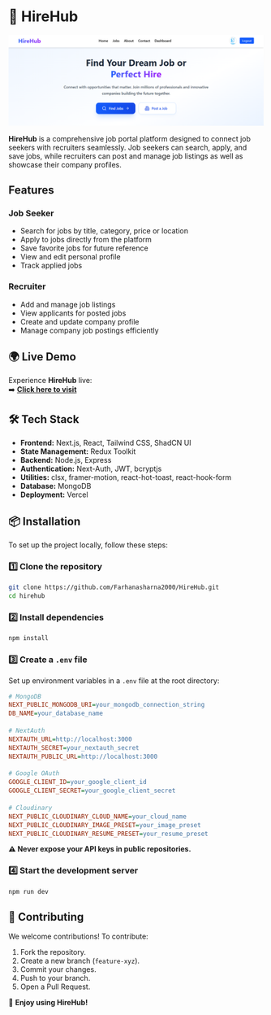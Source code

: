 # 🚀 HireHub

![HireHub Banner](/public/home.png) 



**HireHub** is a comprehensive job portal platform designed to connect job seekers with recruiters seamlessly. Job seekers can search, apply, and save jobs, while recruiters can post and manage job listings as well as showcase their company profiles.


## Features

### Job Seeker
- Search for jobs by title, category, price or location  
- Apply to jobs directly from the platform  
- Save favorite jobs for future reference  
- View and edit personal profile  
- Track applied jobs 

### Recruiter
- Add and manage job listings  
- View applicants for posted jobs  
- Create and update company profile  
- Manage company job postings efficiently  


## 🌍 Live Demo  

Experience **HireHub** live:  
➡️ **[Click here to visit](https://hire-hub-beryl.vercel.app)**  

## 🛠 Tech Stack

- **Frontend:** Next.js, React, Tailwind CSS, ShadCN UI
- **State Management:** Redux Toolkit
- **Backend:** Node.js, Express
- **Authentication:** Next-Auth, JWT, bcryptjs
- **Utilities:** clsx, framer-motion, react-hot-toast, react-hook-form
- **Database:** MongoDB
- **Deployment:** Vercel 

## 📦 Installation

To set up the project locally, follow these steps:

### 1️⃣ Clone the repository
```sh
git clone https://github.com/Farhanasharna2000/HireHub.git
cd hirehub
```

### 2️⃣ Install dependencies
```sh
npm install
```

### 3️⃣ Create a `.env` file
Set up environment variables in a `.env` file at the root directory:

```ini
# MongoDB
NEXT_PUBLIC_MONGODB_URI=your_mongodb_connection_string
DB_NAME=your_database_name

# NextAuth
NEXTAUTH_URL=http://localhost:3000
NEXTAUTH_SECRET=your_nextauth_secret
NEXTAUTH_PUBLIC_URL=http://localhost:3000

# Google OAuth
GOOGLE_CLIENT_ID=your_google_client_id
GOOGLE_CLIENT_SECRET=your_google_client_secret

# Cloudinary
NEXT_PUBLIC_CLOUDINARY_CLOUD_NAME=your_cloud_name
NEXT_PUBLIC_CLOUDINARY_IMAGE_PRESET=your_image_preset
NEXT_PUBLIC_CLOUDINARY_RESUME_PRESET=your_resume_preset

```

**⚠️ Never expose your API keys in public repositories.**

### 4️⃣ Start the development server
```sh
npm run dev
```

## 🤝 Contributing

We welcome contributions! To contribute:
1. Fork the repository.
2. Create a new branch (`feature-xyz`).
3. Commit your changes.
4. Push to your branch.
5. Open a Pull Request.


🎉 **Enjoy using HireHub!**


